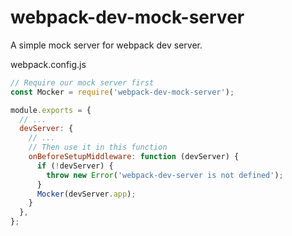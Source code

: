 # webpack-dev-mock-server

A simple mock server for webpack dev server.

webpack.config.js

```javascript
// Require our mock server first
const Mocker = require('webpack-dev-mock-server');

module.exports = {
  // ...
  devServer: {
    // ...
    // Then use it in this function
    onBeforeSetupMiddleware: function (devServer) {
      if (!devServer) {
        throw new Error('webpack-dev-server is not defined');
      }
      Mocker(devServer.app);
    }
  },
};
```